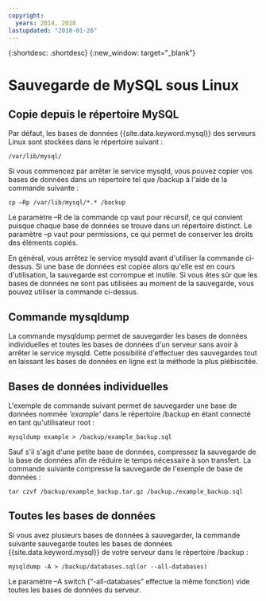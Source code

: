 ```yaml
---
copyright:
  years: 2014, 2018
lastupdated: "2018-01-26"
---
```


{:shortdesc: .shortdesc}
{:new_window: target="_blank"}


# Sauvegarde de MySQL sous Linux

## Copie depuis le répertoire MySQL

Par défaut, les bases de données {{site.data.keyword.mysql}} des serveurs Linux sont stockées dans le répertoire suivant :

`/var/lib/mysql/`

Si vous commencez par arrêter le service mysqld, vous pouvez copier vos bases de données dans un répertoire tel que /backup à l'aide de la commande suivante :

`cp –Rp /var/lib/mysql/*.* /backup`

Le paramètre –R de la commande cp vaut pour récursif, ce qui convient puisque chaque base de données se trouve dans un répertoire distinct. Le paramètre –p vaut pour permissions, ce qui permet de conserver les droits des éléments copiés.

En général, vous arrêtez le service mysqld avant d'utiliser la commande ci-dessus. Si une base de données est copiée alors qu'elle est en cours d'utilisation, la sauvegarde est corrompue et inutile. Si vous êtes sûr que les bases de données ne sont pas utilisées au moment de la sauvegarde, vous pouvez utiliser la commande ci-dessus.

## Commande mysqldump

La commande mysqldump permet de sauvegarder les bases de données individuelles et toutes les bases de données d'un serveur sans avoir à arrêter le service mysqld. Cette possibilité d'effectuer des sauvegardes tout en laissant les bases de données en ligne est la méthode la plus plébiscitée.

## Bases de données individuelles

L'exemple de commande suivant permet de sauvegarder une base de données nommée _'example'_ dans le répertoire /backup en étant connecté en tant qu'utilisateur root :

`mysqldump example > /backup/example_backup.sql`

Sauf s'il s'agit d'une petite base de données, compressez la sauvegarde de la base de données afin de réduire le temps nécessaire à son transfert. La commande suivante compresse la sauvegarde de l'exemple de base de données :

`tar czvf /backup/example_backup.tar.gz /backup./example_backup.sql`

## Toutes les bases de données

Si vous avez plusieurs bases de données à sauvegarder, la commande suivante sauvegarde toutes les bases de données {{site.data.keyword.mysql}} de votre serveur dans le répertoire /backup :

`mysqldump -A > /backup/databases.sql(or --all-databases)`

Le paramètre –A switch (“-all-databases” effectue la même fonction) vide toutes les bases de données du serveur.
